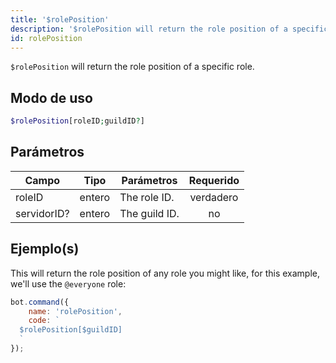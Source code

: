 ```yaml
---
title: '$rolePosition'
description: '$rolePosition will return the role position of a specific role.'
id: rolePosition
---
```


`$rolePosition` will return the role position of a specific role.

## Modo de uso

```php
$rolePosition[roleID;guildID?]
```

## Parámetros

| Campo       | Tipo   | Parámetros    | Requerido |
| ----------- | ------ | ------------- |:---------:|
| roleID      | entero | The role ID.  | verdadero |
| servidorID? | entero | The guild ID. |    no     |

## Ejemplo(s)

This will return the role position of any role you might like, for this example, we'll use the `@everyone` role:

```javascript
bot.command({
    name: 'rolePosition',
    code: `
  $rolePosition[$guildID]
  `
});
```
